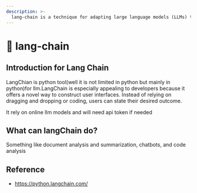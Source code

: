 ```yaml
---
description: >-
  lang-chain is a technique for adapting large language models (LLMs) to specific tasks.
---
```


# 🤟 lang-chain

## Introduction for Lang Chain

LangChian is python tool(well it is not limited in python but mainly in python)for llm.LangChain is especially appealing to developers because it offers a novel way to construct user interfaces. Instead of relying on dragging and dropping or coding, users can state their desired outcome.

It rely on online llm models and will need api token if needed

## What can langChain do?

Something like document analysis and summarization, chatbots, and code analysis


## Reference
* https://python.langchain.com/
